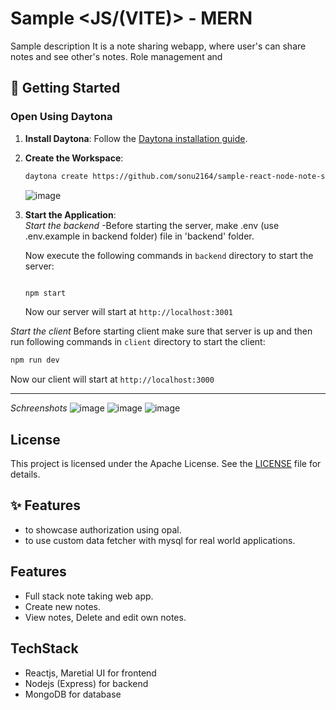 # Sample <JS/(VITE)> - MERN

Sample description
It is a note sharing webapp, where user's can share notes and see other's notes. Role management and 

## 🚀 Getting Started  

### Open Using Daytona  

1. **Install Daytona**: Follow the [Daytona installation guide](https://www.daytona.io/docs/installation/installation/).  
2. **Create the Workspace**:  
   ```bash  
   daytona create https://github.com/sonu2164/sample-react-node-note-share-webapp
   ```
   ![image](https://github.com/user-attachments/assets/71032de5-f688-4fa1-9b4e-ae566def309f)

4. **Start the Application**:  
   *Start the backend*
   -Before starting the server, make .env (use .env.example in backend folder) file in 'backend' folder.
   
   Now execute the following commands in `backend` directory to start the server:
   ```bash
   
   npm start
   ```
   Now our server will start at `http://localhost:3001`

*Start the client*
   Before starting client make sure that server is up and then run following commands in `client` directory to start the client:
   ```bash
   npm run dev
   ```
   Now our client will start at `http://localhost:3000`


---

*Schreenshots*
![image](https://github.com/user-attachments/assets/021e5344-6e17-4185-a370-1abd144be59d)
![image](https://github.com/user-attachments/assets/1d480326-ec80-40d0-9d1d-5e525f5f394b)
![image](https://github.com/user-attachments/assets/11b515ae-50cf-443d-b2c5-0e026d82437f)




## License
This project is licensed under the Apache License. See the [LICENSE](LICENSE) file for details.

## ✨ Features  

- to showcase authorization using opal.
- to use custom data fetcher with mysql for real world applications.

## Features
- Full stack note taking web app.
- Create new notes.
- View notes, Delete and edit own notes.

## TechStack
- Reactjs, Maretial UI for frontend
- Nodejs (Express) for backend
- MongoDB for database
